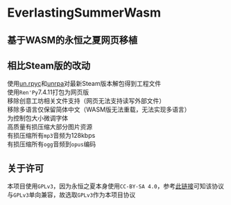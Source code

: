 # EverlastingSummerWasm
## 基于WASM的永恒之夏网页移植


## 相比Steam版的改动
使用[un.rpyc](https://github.com/CensoredUsername/unrpyc)和[unrpa](https://github.com/Lattyware/unrpa)对最新Steam版本解包得到工程文件  
使用`Ren'Py`7.4.11打包为网页版  
移除创意工坊相关文件支持（网页无法支持读写外部文件）  
移除多语言仅保留简体中文（WASM版无法重载，无法实现多语言）  
为控制包大小微调字体  
高质量有损压缩大部分图片资源  
有损压缩所有`mp3`音频为128kbps  
有损压缩所有`ogg`音频到`opus`编码  



## 关于许可
本项目使用`GPLv3`，因为永恒之夏本身使用`CC-BY-SA 4.0`，参考[此链接](https://creativecommons.org/faq/#can-i-apply-a-creative-commons-license-to-software)可知该协议与`GPLv3`单向兼容，故选取`GPLv3`作为本项目协议  
